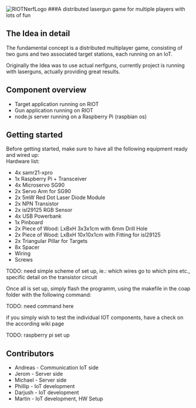 ![RIOTNerfLogo](https://github.com/smartuni/RIOTNerf/blob/master/DOC/RiotNerf_LOGO.png)
###A distributed lasergun game for multiple players with lots of fun

## The Idea in detail

The fundamental concept is a distributed multiplayer game, consisting of two 
guns and two associated target stations, each running on an IoT.

Originally the Idea was to use actual nerfguns, currently project is running with laserguns, actually providing great 
results.

## Component overview
* Target application running on RIOT  
* Gun application running on RIOT  
* node.js server running on a Raspberry Pi (raspbian os)  

## Getting started

Before getting started, make sure to have all the following equipment ready and wired up:  
Hardware list:
 - 4x samr21-xpro
 - 1x Raspberry Pi + Transceiver
 - 4x Microservo SG90
 - 2x Servo Arm for SG90
 - 2x 5mW Red Dot Laser Diode Module
 - 2x NPN Transistor
 - 2x isl29125 RGB Sensor
 - 4x USB Powerbank
 - 1x Pinboard
 - 2x Piece of Wood: LxBxH 3x3x1cm with 6mm Drill Hole
 - 2x Piece of Wood: LxBxH 10x10x1cm with Fitting for isl29125
 - 2x Triangular Pillar for Targets
 - 8x Spacer
 - Wiring
 - Screws
 
TODO: need simple scheme of set up, ie.: which wires go to which pins etc., specific detail on the transistor circuit   

Once all is set up, simply flash the programm, using the makefile in the coap folder with the following command:  

TODO: need command here  

if you simply wish to test the individual IOT components, have a check on the according wiki page

TODO: raspberry pi set up  

## Contributors
* Andreas - Communication IoT side  
* Jerom   - Server side  
* Michael - Server side  
* Phillip - IoT development  
* Darjush - IoT development  
* Martin  - IoT development, HW Setup  
